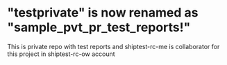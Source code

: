 # "testprivate" is now renamed as "sample_pvt_pr_test_reports!"
This is private repo with test reports and shiptest-rc-me is collaborator for this project in shiptest-rc-ow account
